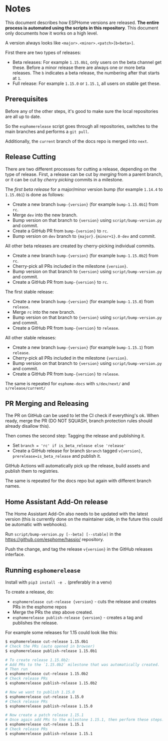 # Notes

This document describes how ESPHome versions are released. **The entire process is automated using the scripts in
this repository**. This document only documents how it works on a high level.

A version always looks like `<major>.<minor>.<patch>[b<beta>]`.

First there are two types of releases:

  - Beta releases: For example `1.15.0b1`, only users on the beta channel get these. Before a minor release there are always one or more beta releases. The `b` indicates a beta release, the numbering after that starts at `1`.
  - Full release: For example `1.15.0` or `1.15.1`, all users on stable get these.

## Prerequisites

Before any of the other steps, it's good to make sure the local repositories are all up to date.

So the `esphomerelease` script goes through all repositories, switches to the main branches and performs a `git pull`.

Additionally, the `current` branch of the docs repo is merged into `next`.

## Release Cutting

There are two different processes for cutting a release, depending on the type of release. First, a release
can be cut by _merging_ from a parent branch, or it can be cut by _cherry picking_ commits in a milestone.

The _first beta release_ for a major/minor version bump (for example `1.14.4` to `1.15.0b1`) is done as follows:

  - Create a new branch `bump-{version}` (for example `bump-1.15.0b1`) from `rc`.
  - Merge `dev` into the new branch.
  - Bump version on that branch to `{version}` using `script/bump-version.py` and commit.
  - Create a GitHub PR from `bump-{version}` to `rc`.
  - Bump version on `dev` branch to `{major}.{minor+1}.0-dev` and commit.

All other beta releases are created by cherry-picking individual commits.

  - Create a new branch `bump-{version}` (for example `bump-1.15.0b2`) from `rc`.
  - Cherry-pick all PRs included in the milestone `{version}`.
  - Bump version on that branch to `{version}` using `script/bump-version.py` and commit.
  - Create a GitHub PR from `bump-{version}` to `rc`.

The first stable release:

  - Create a new branch `bump-{version}` (for example `bump-1.15.0`) from `release`.
  - Merge `rc` into the new branch.
  - Bump version on that branch to `{version}` using `script/bump-version.py` and commit.
  - Create a GitHub PR from `bump-{version}` to `release`.

All other stable releases:

  - Create a new branch `bump-{version}` (for example `bump-1.15.1`) from `release`.
  - Cherry-pick all PRs included in the milestone `{version}`.
  - Bump version on that branch to `{version}` using `script/bump-version.py` and commit.
  - Create a GitHub PR from `bump-{version}` to `release`.

The same is repeated for `esphome-docs` with `s/dev/next/` and `s/release/current/`

## PR Merging and Releasing

The PR on GitHub can be used to let the CI check if everything's ok. When ready, merge the PR (DO NOT SQUASH, branch protection rules should already disallow this).

Then comes the second step: Tagging the release and publishing it.

  - Set `branch = 'rc' if is_beta_release else 'release'`
  - Create a GitHub release for branch `$branch` tagged `v{version}`, `prerelease=is_beta_release` and publish it.

GitHub Actions will automatically pick up the release, build assets and publish them to registries.

The same is repeated for the docs repo but again with different branch names.

## Home Assistant Add-On release

The Home Assistant Add-On also needs to be updated with the latest version (this is currently done on the maintainer side, in the future this could be automatic with webhooks).

Run `script/bump-version.py [--beta] [--stable]` in the https://github.com/esphome/hassio/ repository.

Push the change, and tag the release `v{version}` in the GitHub releases interface.

## Running `esphomerelease`

Install with `pip3 install -e .` (preferably in a venv)

To create a release, do:

 - `esphomerelease cut-release {version}` - cuts the release and creates PRs in the esphome repos
 - Merge the PRs the step above created.
 - `esphomerelease publish-release {version}` - creates a tag and publishes the release.

For example some releases for 1.15 could look like this:

```bash
$ esphomerelease cut-release 1.15.0b1
# Check the PRs (auto opened in browser)
$ esphomerelease publish-release 1.15.0b1

# To create release 1.15.0b2:
# Add PRs to the `1.15.0b2` milestone that was automatically created.
# Then run
$ esphomerelease cut-release 1.15.0b2
# Check release PRs
$ esphomerelease publish-release 1.15.0b2

# Now we want to publish 1.15.0
$ esphomerelease cut-release 1.15.0
# Check release PRs
$ esphomerelease publish-release 1.15.0

# Now create a patch release 1.15.1
# Once again add PRs to the milestone 1.15.1, then perform these steps:
$ esphomerelease cut-release 1.15.1
# Check release PRs
$ esphomerelease publish-release 1.15.1
```
